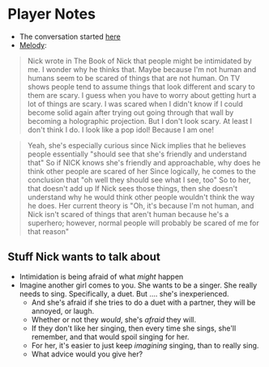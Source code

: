 <!-- TITLE: Intimidation Talk -->
<!-- SUBTITLE: A quick summary of Intimidation Talk -->

# Player Notes
* The conversation started [here](on-music)
* [Melody](https://chaosfrontier.org/games/sycamour-division/book-of-melody#nick-knack):

> Nick wrote in The Book of Nick that people might be intimidated by me. I wonder why he thinks that. Maybe because I'm not human and humans seem to be scared of things that are not human. On TV shows people tend to assume things that look different and scary to them are scary. I guess when you have to worry about getting hurt a lot of things are scary. I was scared when I didn't know if I could become solid again after trying out going through that wall by becoming a holographic projection. But I don't look scary. At least I don't think I do. I look like a pop idol! Because I am one!

> Yeah, she's especially curious since Nick implies that he believes people essentially "should see that she's friendly and understand that"
> So if NICK knows she's friendly and approachable, why does he think other people are scared of her
> Since logically, he comes to the conclusion that "oh well they should see what I see, too"
> So to her, that doesn't add up
> If Nick sees those things, then she doesn't understand why he would think other people wouldn't think the way he does.
> Her current theory is "Oh, it's because I'm not human, and Nick isn't scared of things that aren't human because he's a superhero; however, normal people will probably be scared of me for that reason"

## Stuff Nick wants to talk about

* Intimidation is being afraid of what _might_ happen
* Imagine another girl comes to you. She wants to be a singer. She really needs to sing. Specifically, a duet. But .... she's inexperienced.
  * And she's afraid if she tries to do a duet with a partner, they will be annoyed, or laugh.
  * Whether or not they _would_, she's _afraid_ they will.
  * If they don't like her singing, then every time she sings, she'll remember, and that would spoil singing for her.
  * For her, it's easier to just keep _imagining_ singing, than to really sing.
  * What advice would you give her?